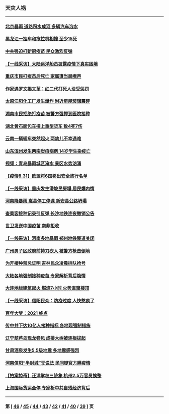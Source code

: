 ### 天灾人祸
---
#### [北京暴雨 道路积水成河 多辆汽车泡水](../../pages/ncid280/n13210006.md) 
#### [黑龙江一挂车和拖拉机相撞 至少15死](../../pages/ncid280/n13209759.md) 
#### [中共强迫打新冠疫苗 民众激烈反弹](../../pages/ncid280/n13207779.md) 
#### [【一线采访】大陆远洋船员披露疫情下真实困境](../../pages/ncid280/n13207628.md) 
#### [重庆市民打疫苗后死亡 家属遭当局噤声](../../pages/ncid280/n13207591.md) 
#### [作家遇罗文揭文革：红二代打死人没受惩罚](../../pages/ncid280/n13205254.md) 
#### [太原江阳化工厂发生爆炸 附近房屋玻璃震碎](../../pages/ncid280/n13204876.md) 
#### [湖南市民拒绝打疫苗 被警方强押到医院接种](../../pages/ncid280/n13202378.md) 
#### [湖北黄石面包车撞上重型货车 致4死7伤](../../pages/ncid280/n13202532.md) 
#### [云南一辆轿车突然起火 两幼儿不幸遇难](../../pages/ncid280/n13201698.md) 
#### [山东滨州发生两宗炭疽病例 14岁学生染疫亡](../../pages/ncid280/n13201544.md) 
#### [视频：青岛暴雨城区淹水 景区水势汹涌](../../pages/ncid280/n13199944.md) 
#### [【疫情8.31】欧盟将6国移出安全旅行名单](../../pages/ncid280/n13199672.md) 
#### [【一线采访】重庆发生滑坡民房塌 居民爆内情](../../pages/ncid280/n13197789.md) 
#### [河南降暴雨 嵩县停工停课 新安县公路坍塌](../../pages/ncid280/n13196940.md) 
#### [查乘客接种记录引反弹 长沙地铁连夜撤销公告](../../pages/ncid280/n13197328.md) 
#### [世卫发送中国疫苗 南非拒收](../../pages/ncid280/n13196215.md) 
#### [【一线采访】河南多地暴雨 郑州地铁隧道关闭](../../pages/ncid280/n13195541.md) 
#### [广州男子区政府前持刀砍人 被警方枪击倒地](../../pages/ncid280/n13194598.md) 
#### [为开接种禁忌证明 吉林民众凌晨排队抢号](../../pages/ncid280/n13194503.md) 
#### [大陆各地强制接种疫苗 专家解析背后隐情](../../pages/ncid280/n13193950.md) 
#### [大连地标建筑起火 燃烧7小时 火势直窜楼顶](../../pages/ncid280/n13192547.md) 
#### [【一线采访】信阳民众：防疫过度 人快憋疯了](../../pages/ncid280/n13191570.md) 
#### [百年大梦：2021 终点](../../pages/ncid280/n13190519.md) 
#### [传中共下达10亿人接种指标 各地现强制措施](../../pages/ncid280/n13187857.md) 
#### [辽宁葫芦岛现龙卷风 成排大树被连根拔起](../../pages/ncid280/n13188292.md) 
#### [甘肃酒泉发生5.5级地震 多地震感强烈](../../pages/ncid280/n13188136.md) 
#### [河南信阳“半封城”无说法 民间疑官方瞒疫情](../../pages/ncid280/n13186312.md) 
#### [【拍案惊奇】汪洋掌权三迹象 杭州2.5万官员挨整](../../pages/ncid280/n13184319.md) 
#### [上海国际货运全停 专家析中共自残经济背后](../../pages/ncid280/n13184196.md) 

---
#### 第 [ [46](./46.md) / [45](./45.md) / [44](./44.md) / [43](./43.md) / [42](./42.md) / [41](./41.md) / [40](./40.md) / [39](./39.md) ] 页
